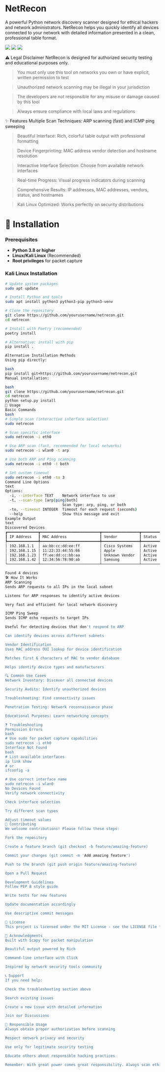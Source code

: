 # NetRecon

<p>A powerful Python network discovery scanner designed for ethical hackers and network administrators. NetRecon helps you quickly identify all devices connected to your network with detailed information presented in a clean, professional table format.</p>

<img src="https://img.shields.io/badge/Network-Scanner-blue">
<img src="https://img.shields.io/badge/Python-3.8%252B-green">
<img src="https://img.shields.io/badge/License-MIT-yellow">
<imhg src="https://img.shields.io/badge/Platform-Linux%2520%257C%2520Kali-brightgreen">

⚠️ Legal Disclaimer
NetRecon is designed for authorized security testing and educational purposes only.

> You must only use this tool on networks you own or have explicit, written permission to test

> Unauthorized network scanning may be illegal in your jurisdiction

> The developers are not responsible for any misuse or damage caused by this tool

> Always ensure compliance with local laws and regulations

✨ Features
Multiple Scan Techniques: ARP scanning (fast) and ICMP ping sweeping

> Beautiful Interface: Rich, colorful table output with professional formatting

> Device Fingerprinting: MAC address vendor detection and hostname resolution

> Interactive Interface Selection: Choose from available network interfaces

> Real-time Progress: Visual progress indicators during scanning

> Comprehensive Results: IP addresses, MAC addresses, vendors, status, and hostnames

> Kali Linux Optimized: Works perfectly on security distributions

# 🚀 Installation

### Prerequisites
- **Python 3.8 or higher**
- **Linux/Kali Linux** (Recommended)
- **Root privileges** for packet capture

### Kali Linux Installation
```bash
# Update system packages
sudo apt update

# Install Python and tools
sudo apt install python3 python3-pip python3-venv

# Clone the repository
git clone https://github.com/yourusername/netrecon.git
cd netrecon

# Install with Poetry (recommended)
poetry install

# Alternative: install with pip
pip install .

Alternative Installation Methods
Using pip directly:

bash
pip install git+https://github.com/yourusername/netrecon.git
Manual installation:

bash
git clone https://github.com/yourusername/netrecon.git
cd netrecon
python setup.py install
📖 Usage
Basic Commands
bash
# Simple scan (interactive interface selection)
sudo netrecon

# Scan specific interface
sudo netrecon -i eth0

# Use ARP scan (fast, recommended for local networks)
sudo netrecon -i wlan0 -t arp

# Use both ARP and Ping scanning
sudo netrecon -i eth0 -t both

# Set custom timeout
sudo netrecon -i eth0 -to 3
Command Line Options
text
Options:
  -i, --interface TEXT    Network interface to use
  -t, --scan-type [arp|ping|both]
                          Scan type: arp, ping, or both
  -to, --timeout INTEGER  Timeout for each request (seconds)
  --help                  Show this message and exit
Example Output
text
Discovered Devices
┏━━━━━━━━━━━━━━┳━━━━━━━━━━━━━━━━━━━━━━━━━━━┳━━━━━━━━━━━━━━━━━┳━━━━━━━━┳━━━━━━━━━━━━━━━━┓
┃ IP Address   ┃ MAC Address               ┃ Vendor          ┃ Status ┃ Hostname       ┃
┡━━━━━━━━━━━━━━╇━━━━━━━━━━━━━━━━━━━━━━━━━━━╇━━━━━━━━━━━━━━━━━╇━━━━━━━━╇━━━━━━━━━━━━━━━━┩
│ 192.168.1.1  │ aa:bb:cc:dd:ee:ff         │ Cisco Systems   │ Active │ router.local   │
│ 192.168.1.15 │ 11:22:33:44:55:66         │ Apple           │ Active │ macbook-pro    │
│ 192.168.1.23 │ ff:ee:dd:cc:bb:aa         │ Unknown Vendor  │ Active │ Unknown        │
│ 192.168.1.42 │ 12:34:56:78:90:ab         │ Samsung         │ Active │ galaxy-phone   │
└──────────────┴───────────────────────────┴─────────────────┴────────┴────────────────┘

Found 4 devices
🛠️ How It Works
ARP Scanning
Sends ARP requests to all IPs in the local subnet

Listens for ARP responses to identify active devices

Very fast and efficient for local network discovery

ICMP Ping Sweep
Sends ICMP echo requests to target IPs

Useful for detecting devices that don't respond to ARP

Can identify devices across different subnets

Vendor Identification
Uses MAC address OUI lookup for device identification

Matches first 6 characters of MAC to vendor database

Helps identify device types and manufacturers

🔍 Common Use Cases
Network Inventory: Discover all connected devices

Security Audits: Identify unauthorized devices

Troubleshooting: Find connectivity issues

Penetration Testing: Network reconnaissance phase

Educational Purposes: Learn networking concepts

❓ Troubleshooting
Permission Errors
bash
# Use sudo for packet capture capabilities
sudo netrecon -i eth0
Interface Not Found
bash
# List available interfaces
ip link show
# or
ifconfig -a

# Use correct interface name
sudo netrecon -i wlan0
No Devices Found
Verify network connectivity

Check interface selection

Try different scan types

Adjust timeout values
🤝 Contributing
We welcome contributions! Please follow these steps:

Fork the repository

Create a feature branch (git checkout -b feature/amazing-feature)

Commit your changes (git commit -m 'Add amazing feature')

Push to the branch (git push origin feature/amazing-feature)

Open a Pull Request

Development Guidelines
Follow PEP 8 style guide

Write tests for new features

Update documentation accordingly

Use descriptive commit messages

📜 License
This project is licensed under the MIT License - see the LICENSE file for details.

🙏 Acknowledgments
Built with Scapy for packet manipulation

Beautiful output powered by Rich

Command-line interface with Click

Inspired by network security tools community

📞 Support
If you need help:

Check the troubleshooting section above

Search existing issues

Create a new issue with detailed information

Join our Discussions

🚨 Responsible Usage
Always obtain proper authorization before scanning

Respect network privacy and security

Use only for legitimate security testing

Educate others about responsible hacking practices

Remember: With great power comes great responsibility. Always scan ethically!
